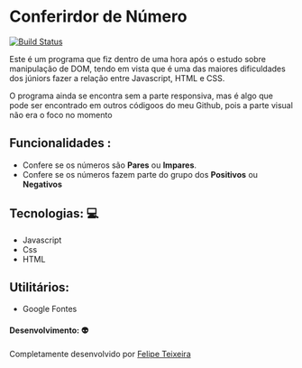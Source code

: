 # Conferirdor de Número

[![Build Status](https://travis-ci.org/joemccann/dillinger.svg?branch=master)](https://travis-ci.org/joemccann/dillinger)

Este é um programa que fiz dentro de uma hora após o estudo sobre manipulação de DOM, tendo em vista que é uma das maiores dificuldades dos júniors fazer a relação entre Javascript, HTML e CSS.

O programa ainda se encontra sem a parte responsiva, mas é algo que pode ser encontrado em outros códigoos do meu Github, pois a parte visual não era o foco no momento

## Funcionalidades :
- Confere se os números são **Pares** ou **Impares**.
- Confere se os números fazem parte do grupo dos **Positivos** ou **Negativos**

## Tecnologias: :computer:
- Javascript
- Css
- HTML

## Utilitários:

- Google Fontes

#### Desenvolvimento: :alien:
Completamente desenvolvido por [Felipe Teixeira](https://www.instagram.com/lipecode/)

